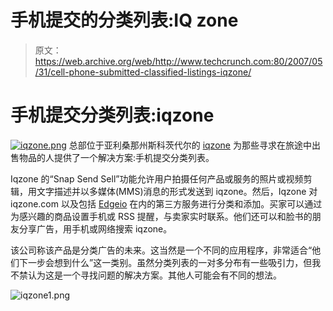 # 手机提交的分类列表:IQ zone

> 原文：<https://web.archive.org/web/http://www.techcrunch.com:80/2007/05/31/cell-phone-submitted-classified-listings-iqzone/>

# 手机提交分类列表:iqzone

[![iqzone.png](img/f6c2270a4d60ceff3e2cbae468ff5627.png)](https://web.archive.org/web/20211026230711/http://iqzone.com/) 总部位于亚利桑那州斯科茨代尔的 [iqzone](https://web.archive.org/web/20211026230711/http://iqzone.com/) 为那些寻求在旅途中出售物品的人提供了一个解决方案:手机提交分类列表。

Iqzone 的“Snap Send Sell”功能允许用户拍摄任何产品或服务的照片或视频剪辑，用文字描述并以多媒体(MMS)消息的形式发送到 iqzone。然后，Iqzone 对 iqzone.com 以及包括 [Edgeio](https://web.archive.org/web/20211026230711/http://www.beta.techcrunch.com/tag/edgeio) 在内的第三方服务进行分类和添加。买家可以通过为感兴趣的商品设置手机或 RSS 提醒，与卖家实时联系。他们还可以和脸书的朋友分享广告，用手机或网络搜索 iqzone。

该公司称该产品是分类广告的未来。这当然是一个不同的应用程序，非常适合“他们下一步会想到什么”这一类别。虽然分类列表的一对多分布有一些吸引力，但我不禁认为这是一个寻找问题的解决方案。其他人可能会有不同的想法。

![iqzone1.png](img/6ee191243b1d5b174ce982290182f35f.png)